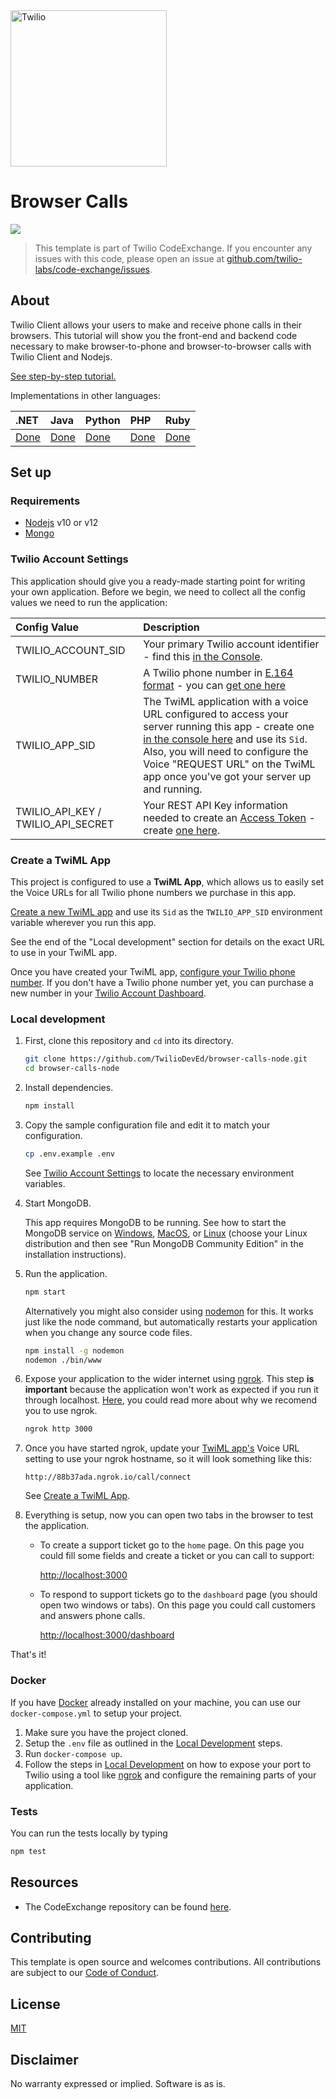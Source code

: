<a href="https://www.twilio.com">
  <img src="https://static0.twilio.com/marketing/bundles/marketing/img/logos/wordmark-red.svg" alt="Twilio" width="250" />
</a>

# Browser Calls

![](https://github.com/TwilioDevEd/browser-calls-node/workflows/Node.js/badge.svg)

> This template is part of Twilio CodeExchange. If you encounter any issues with this code, please open an issue at [github.com/twilio-labs/code-exchange/issues](https://github.com/twilio-labs/code-exchange/issues).

## About

Twilio Client allows your users to make and receive phone calls in their browsers. This tutorial will show you the front-end and backend code necessary to make browser-to-phone and browser-to-browser calls with Twilio Client and Nodejs.

[See step-by-step tutorial.](https://www.twilio.com/docs/tutorials/walkthrough/browser-calls/node/express)

Implementations in other languages:

| .NET | Java | Python | PHP | Ruby |
| :--- | :--- | :----- | :-- | :--- |
| [Done](https://github.com/TwilioDevEd/browser-calls-csharp) | [Done](https://github.com/TwilioDevEd/browser-calls-spark)  | [Done](https://github.com/TwilioDevEd/browser-calls-django)  | [Done](https://github.com/TwilioDevEd/browser-calls-laravel) | [Done](https://github.com/TwilioDevEd/browser-calls-rails)  |

## Set up

### Requirements

- [Nodejs](https://nodejs.org/) v10 or v12
- [Mongo](https://docs.mongodb.com/manual/administration/install-community/)

### Twilio Account Settings

This application should give you a ready-made starting point for writing your own application.
Before we begin, we need to collect all the config values we need to run the application:

| Config Value | Description            |
| :----------- | :----------------------|
| TWILIO_ACCOUNT_SID  | Your primary Twilio account identifier - find this [in the Console](https://www.twilio.com/console).|
| TWILIO_NUMBER | A Twilio phone number in [E.164 format](https://en.wikipedia.org/wiki/E.164) - you can [get one here](https://www.twilio.com/console/phone-numbers/incoming) |
| TWILIO_APP_SID | The TwiML application with a voice URL configured to access your server running this app - create one [in the console here](https://www.twilio.com/console/voice/twiml/apps) and use its `Sid`. Also, you will need to configure the Voice "REQUEST URL" on the TwiML app once you've got your server up and running. |
| TWILIO_API_KEY / TWILIO_API_SECRET | Your REST API Key information needed to create an [Access Token](https://www.twilio.com/docs/iam/access-tokens) - create [one here](https://www.twilio.com/console/project/api-keys). |

### Create a TwiML App

This project is configured to use a **TwiML App**, which allows us to easily set the Voice URLs for all Twilio phone numbers we purchase in this app.

[Create a new TwiML app](https://www.twilio.com/console/voice/twiml/apps) and use its `Sid` as the `TWILIO_APP_SID` environment variable wherever you run this app.

See the end of the "Local development" section for details on the exact URL to use in your TwiML app.

Once you have created your TwiML app, [configure your Twilio phone number](https://support.twilio.com/hc/en-us/articles/223180928-How-Do-I-Create-a-TwiML-App-). If you don't have a Twilio phone number yet, you can purchase a new number in your [Twilio Account Dashboard](https://www.twilio.com/console/phone-numbers/search). 

### Local development

1. First, clone this repository and `cd` into its directory.

   ```bash
   git clone https://github.com/TwilioDevEd/browser-calls-node.git
   cd browser-calls-node
   ```

2. Install dependencies.

   ```bash
   npm install
   ```

3. Copy the sample configuration file and edit it to match your configuration.

   ```bash
   cp .env.example .env
   ```

   See [Twilio Account Settings](#twilio-account-settings) to locate the necessary environment variables.

4. Start MongoDB.

   This app requires MongoDB to be running. See how to start the MongoDB service on
   [Windows](https://docs.mongodb.com/manual/tutorial/install-mongodb-on-windows/#start-mongodb-community-edition-as-a-windows-service), [MacOS](https://docs.mongodb.com/manual/tutorial/install-mongodb-on-os-x/#run-mongodb-community-edition), or [Linux](https://docs.mongodb.com/manual/administration/install-on-linux/) (choose your Linux distribution and then see "Run MongoDB Community Edition" in the installation instructions).

5. Run the application.

   ```bash
   npm start
   ```

   Alternatively you might also consider using [nodemon](https://github.com/remy/nodemon) for this. It works just like
   the node command, but automatically restarts your application when you change any source code files.

   ```bash
   npm install -g nodemon
   nodemon ./bin/www
   ```

6. Expose your application to the wider internet using [ngrok](http://ngrok.com). This step
   **is important** because the application won't work as expected if you run it through
   localhost. [Here](https://www.twilio.com/blog/2015/09/6-awesome-reasons-to-use-ngrok-when-testing-webhooks.html), you could read more about why we recomend you to use ngrok.

   ```bash
   ngrok http 3000
   ```

7. Once you have started ngrok, update your [TwiML app's](#create-a-twiml-app) Voice URL setting to use
   your ngrok hostname, so it will look something like this: 
   
   ```
   http://88b37ada.ngrok.io/call/connect
   ```
   
   See [Create a TwiML App](#create-a-twiml-App).

8. Everything is setup, now you can open two tabs in the browser to test the application.

   - To create a support ticket go to the `home` page. On this page you could fill some fields and create a ticket or you can call to support:

       [http://localhost:3000](http://localhost:3000)

   - To respond to support tickets go to the `dashboard` page (you should open two windows or tabs). On this page you could call customers and answers phone calls.

       [http://localhost:3000/dashboard](http://localhost:3000/dashboard)

That's it!

### Docker

If you have [Docker](https://www.docker.com/) already installed on your machine, you can use our `docker-compose.yml` to setup your project.

1. Make sure you have the project cloned.
2. Setup the `.env` file as outlined in the [Local Development](#local-development) steps.
3. Run `docker-compose up`.
4. Follow the steps in [Local Development](#local-development) on how to expose your port to Twilio using a tool like [ngrok](https://ngrok.com/) and configure the remaining parts of your application.

### Tests

You can run the tests locally by typing

```bash
npm test
```

## Resources

- The CodeExchange repository can be found [here](https://github.com/twilio-labs/code-exchange/).

## Contributing

This template is open source and welcomes contributions. All contributions are subject to our [Code of Conduct](https://github.com/twilio-labs/.github/blob/master/CODE_OF_CONDUCT.md).

## License

[MIT](http://www.opensource.org/licenses/mit-license.html)

## Disclaimer

No warranty expressed or implied. Software is as is.

[twilio]: https://www.twilio.com

